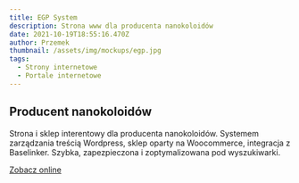 ```yaml
---
title: EGP System
description: Strona www dla producenta nanokoloidów
date: 2021-10-19T18:55:16.470Z
author: Przemek
thumbnail: /assets/img/mockups/egp.jpg
tags:
  - Strony internetowe
  - Portale internetowe
---
```

## Producent nanokoloidów

Strona i sklep interentowy dla producenta nanokoloidów. Systemem zarządzania treścią Wordpress, sklep oparty na Woocommerce, integracja z Baselinker. Szybka, zapezpieczona i zoptymalizowana pod wyszukiwarki.

<a href="https://egp-system.com/" title="Zobacz online" target="_blank" class="button" rel="nofollow">Zobacz online</a>